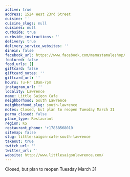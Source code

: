 ```yaml
---
active: true
address: 1524 West 23rd Street
cuisine: ''
cuisine_slugs: null
cuisines: null
curbside: true
curbside_instructions: ''
delivery: true
delivery_service_websites: ''
dinein: false
facebook_url: https://www.facebook.com/mamastamaleshop/
featured: false
food_urls: []
giftcard: false
giftcard_notes: ''
giftcard_url: ''
hours: Tu-Fr 10am-7pm
instagram_url: ''
locality: Lawrence
name: Little Saigon Cafe
neighborhood: South Lawrence
neighborhood_slug: south-lawrence
notes: Closed, but plan to reopen Tuesday March 31
perma_closed: false
place_type: Restaurant
region: KS
restaurant_phone: '+17858568010'
sitemap: false
slug: little-saigon-cafe-south-lawrence
takeout: true
twitch_url: ''
twitter_url: ''
website: http://www.littlesaigonlawrence.com/
---
```


Closed, but plan to reopen Tuesday March 31
